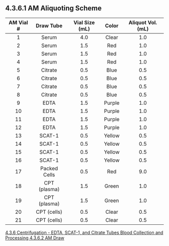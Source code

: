 ## 4.3.6.1 AM Aliquoting Scheme

| AM Vial # | Draw Tube    | Vial Size (mL) | Color  | Aliquot Vol. (mL) |
|:---------:|:------------:|:--------------:|:------:|:-----------------:|
| 1         | Serum        | 4.0            | Clear  | 1.0               |
| 2         | Serum        | 1.5            | Red    | 1.0               |
| 3         | Serum        | 1.5            | Red    | 1.0               |
| 4         | Serum        | 1.5            | Red    | 1.0               |
| 5         | Citrate      | 0.5            | Blue   | 0.5               |
| 6         | Citrate      | 0.5            | Blue   | 0.5               |
| 7         | Citrate      | 0.5            | Blue   | 0.5               |
| 8         | Citrate      | 0.5            | Blue   | 0.5               |
| 9         | EDTA         | 1.5            | Purple | 1.0               |
| 10        | EDTA         | 1.5            | Purple | 1.0               |
| 11        | EDTA         | 1.5            | Purple | 1.0               |
| 12        | EDTA         | 1.5            | Purple | 1.0               |
| 13        | SCAT-1       | 0.5            | Yellow | 0.5               |
| 14        | SCAT-1       | 0.5            | Yellow | 0.5               |
| 15        | SCAT-1       | 0.5            | Yellow | 0.5               |
| 16        | SCAT-1       | 0.5            | Yellow | 0.5               |
| 17        | Packed Cells | 0.5            | Red    | 9.0               |
| 18        | CPT (plasma) | 1.5            | Green  | 1.0               |
| 19        | CPT (plasma) | 1.5            | Green  | 1.0               |
| 20        | CPT (cells)  | 0.5            | Clear  | 0.5               |
| 21        | CPT (cells)  | 0.5            | Clear  | 0.5               |


<div class="center">
<div class="btn-group">
  <a href=":pages_path:/manuals/blood-collection-processing/4-03-06-00-centrifugation-edta-etc.md" class="btn btn-default">
    <span class="glyphicon glyphicon-chevron-left"></span>
    4.3.6 Centrifugation - EDTA, SCAT-1, and Citrate Tubes
  </a>

  <a href=":pages_path:/manuals/blood-collection-processing" class="btn btn-default">
    <span class="glyphicon glyphicon-chevron-up"></span>
    Blood Collection and Processing
  </a>

  <a href=":pages_path:/manuals/blood-collection-processing/4-03-06-02-am-draw.md" class="btn btn-success">
    4.3.6.2 AM Draw
    <span class="glyphicon glyphicon-chevron-right"></span>
  </a>
</div>
</div>
